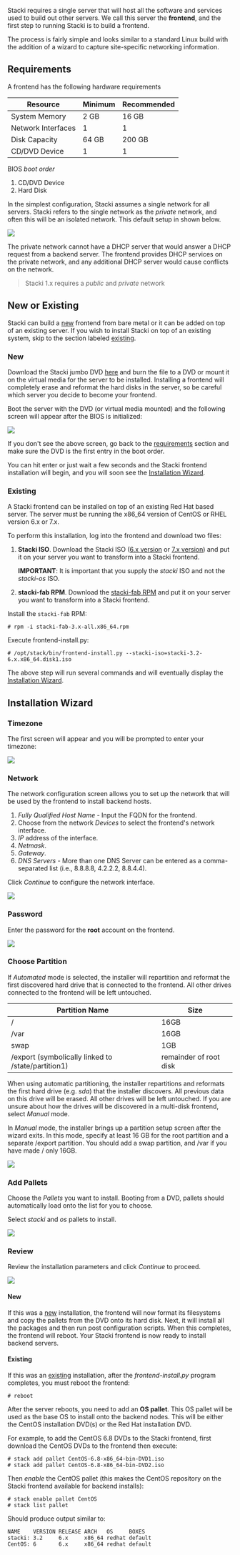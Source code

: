Stacki requires a single server that will host all 
the software and services used to build out other servers. We 
call this server the **frontend**, and the first step to running 
Stacki is to build a frontend. 

The process is fairly simple and looks similar to a standard Linux
build with the addition of a wizard to capture site-specific
networking information.

## Requirements 
 
A frontend has the following hardware requirements

| Resource | Minimum | Recommended |
| -------- | ------- | ----------- |
| System Memory | 2 GB | 16 GB |
| Network Interfaces | 1 | 1 |
| Disk Capacity | 64 GB | 200 GB |
| CD/DVD Device | 1 | 1 |

BIOS _boot order_
 
1. CD/DVD Device
2. Hard Disk

In the simplest configuration, Stacki assumes a single network for all
servers.
Stacki refers to the single network as the _private_ network, 
and often this will be an isolated network.
This default setup in shown below.

![](images/cluster-architecture-network.png)  

The private network cannot have a DHCP server that would answer 
a DHCP request from a backend server. The frontend provides DHCP
services on the private network, and any additional DHCP server
would cause conflicts on the network.

> Stacki 1.x requires a _public_ and _private_ network

## New or Existing

Stacki can build a [new](#new) frontend from bare metal or it can be added on
top of an existing server.
If you wish to install Stacki on top of an existing system, skip to the
section labeled [existing](#existing).

### New

Download the Stacki jumbo DVD [here](https://s3.amazonaws.com/stacki/public/pallets/3.2/open-source/stacki-os-3.2-6.x.x86_64.disk1.iso
) and burn the file to a DVD or
mount it on the virtual media for the server to be installed.
Installing a frontend will completely erase and reformat the hard disks in the
server, so be careful which server you decide to become your frontend.

Boot the server with the DVD (or virtual media mounted) and the
following screen will appear after the BIOS is initialized:

![](images/stack-iso-boot.png)

If you don't see the above screen, go back to
the [requirements](#requirements) section and
make sure the DVD is the first entry in the boot order.

You can hit enter or just wait a few seconds and the Stacki
frontend installation will begin, and you will soon see the
[Installation Wizard](#installation-wizard).

### Existing

A Stacki frontend can be installed on top of an existing Red Hat based server.
The server must be running the x86_64 version of CentOS or RHEL version 6.x or
7.x.

To perform this installation, log into the frontend and download two files:

1. **Stacki ISO**. Download the Stacki ISO ([6.x version](https://s3.amazonaws.com/stacki/public/pallets/3.2/open-source/stacki-3.2-6.x.x86_64.disk1.iso) or [7.x version](
https://s3.amazonaws.com/stacki/public/pallets/3.2/open-source/stacki-3.2-7.x.x86_64.disk1.iso)) and put it on your server you want to transform into a Stacki frontend.
   
   **IMPORTANT**: It is important that you supply the _stacki_ ISO and not the _stacki-os_ ISO.

2. **stacki-fab RPM**. Download the [stacki-fab RPM](http://stacki.s3.amazonaws.com/public/pallets/3.2/open-source/stacki-fab-3.x-all.x86_64.rpm) and put it on your server you want to transform into a Stacki frontend.

Install the `stacki-fab` RPM:

    # rpm -i stacki-fab-3.x-all.x86_64.rpm

Execute frontend-install.py:

    # /opt/stack/bin/frontend-install.py --stacki-iso=stacki-3.2-6.x.x86_64.disk1.iso

The above step will run several commands and will eventually display
the [Installation Wizard](#installation-wizard).


## Installation Wizard

### Timezone

The first screen will appear and you will be prompted to enter your timezone:

![](images/stacki_config_step_1b.png)

### Network

The network configuration screen allows you to set up the network that will
be used by the frontend to install backend hosts.

1. _Fully Qualified Host Name_ - Input the FQDN for the frontend.
2. Choose from the network _Devices_ to select the frontend's network interface.
3. _IP_ address of the interface.
4. _Netmask_.
5. _Gateway_.
5. _DNS Servers_ - More than one DNS Server can be entered as a comma-separated list (i.e., 8.8.8.8, 4.2.2.2, 8.8.4.4).

Click _Continue_ to configure the network interface. 

![](images/stacki_config_step_2b.png)

### Password

Enter the password for the **root** account on the frontend.  

![](images/stacki_config_step_4.png)

### Choose Partition

If _Automated_ mode is selected, the installer will
repartition and reformat the first discovered hard drive
that is connected to the frontend. All other drives
connected to the frontend will be left untouched.

| Partition Name | Size |
| -------------- | ---- |
|       /        | 16GB |
|       /var     | 16GB |
|       swap     |  1GB | 
| /export (symbolically linked to /state/partition1)|remainder of root disk|

When using automatic partitioning, the installer repartitions
and reformats the first hard drive (e.g. _sda_) that the installer
discovers. All previous data on this drive will be erased.
All other drives will be left untouched. If you are unsure about how
the drives will be discovered in a multi-disk frontend,
select _Manual_ mode.

In _Manual_ mode, the installer brings up a partition setup
screen after the wizard exits. In this mode, specify at least 16 GB
for the root partition and a separate /export partition. You should add
a swap partition, and /var if you have made / only 16GB.

![](images/stacki_config_step_5.png)

### Add Pallets

Choose the _Pallets_ you want to install.
Booting from a DVD, pallets should automatically load onto the list for you to choose.

Select _stacki_ and _os_ pallets to install.

![](images/stacki_config_step_6a_2.png)

### Review

Review the installation parameters and click _Continue_ to proceed.

![](images/stacki_config_step_7_2.png) 

#### New

If this was a [new](#new) installation, the frontend will now format
its filesystems and copy the pallets from the DVD onto its hard disk.
Next, it will install all the packages and then run post configuration
scripts.
When this completes, the frontend will reboot.
Your Stacki frontend is now ready to install backend servers.

#### Existing

If this was an [existing](#existing) installation, after the
_frontend-install.py_ program completes, you must reboot the frontend:

    # reboot

After the server reboots, you need to add an **OS pallet**.
This OS pallet will be used as the base OS to install onto the backend nodes.
This will be either the CentOS installation DVD(s) or the Red Hat installation
DVD.

For example, to add the CentOS 6.8 DVDs to the Stacki frontend, first download the
CentOS DVDs to the frontend then execute:

    # stack add pallet CentOS-6.8-x86_64-bin-DVD1.iso
    # stack add pallet CentOS-6.8-x86_64-bin-DVD2.iso

Then _enable_ the CentOS pallet (this makes the CentOS repository on the Stacki
frontend available for backend installs):

    # stack enable pallet CentOS
    # stack list pallet

Should produce output similar to:

```
NAME    VERSION RELEASE ARCH   OS     BOXES  
stacki: 3.2     6.x     x86_64 redhat default
CentOS: 6       6.x     x86_64 redhat default
```

